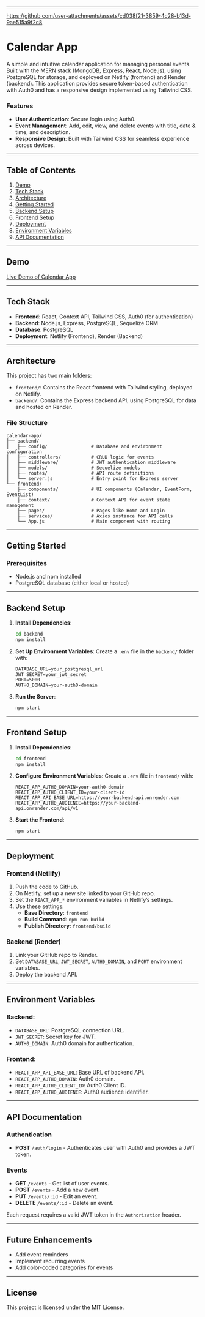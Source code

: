 
---



https://github.com/user-attachments/assets/cd038f21-3859-4c28-b13d-9ae515a9f2c8




# **Calendar App**

A simple and intuitive calendar application for managing personal events. Built with the MERN stack (MongoDB, Express, React, Node.js), using PostgreSQL for storage, and deployed on Netlify (frontend) and Render (backend). This application provides secure token-based authentication with Auth0 and has a responsive design implemented using Tailwind CSS.

### **Features**
- **User Authentication**: Secure login using Auth0.
- **Event Management**: Add, edit, view, and delete events with title, date & time, and description.
- **Responsive Design**: Built with Tailwind CSS for seamless experience across devices.

---

## **Table of Contents**

1. [Demo](#demo)
2. [Tech Stack](#tech-stack)
3. [Architecture](#architecture)
4. [Getting Started](#getting-started)
5. [Backend Setup](#backend-setup)
6. [Frontend Setup](#frontend-setup)
7. [Deployment](#deployment)
8. [Environment Variables](#environment-variables)
9. [API Documentation](#api-documentation)

---

## **Demo**
[Live Demo of Calendar App](https://mycalendarappeventmngmt.netlify.app)

---

## **Tech Stack**
- **Frontend**: React, Context API, Tailwind CSS, Auth0 (for authentication)
- **Backend**: Node.js, Express, PostgreSQL, Sequelize ORM
- **Database**: PostgreSQL
- **Deployment**: Netlify (Frontend), Render (Backend)

---

## **Architecture**

This project has two main folders:
- `frontend/`: Contains the React frontend with Tailwind styling, deployed on Netlify.
- `backend/`: Contains the Express backend API, using PostgreSQL for data and hosted on Render.

### **File Structure**

```
calendar-app/
├── backend/
│   ├── config/                # Database and environment configuration
│   ├── controllers/           # CRUD logic for events
│   ├── middleware/            # JWT authentication middleware
│   ├── models/                # Sequelize models
│   ├── routes/                # API route definitions
│   └── server.js              # Entry point for Express server
└── frontend/
    ├── components/            # UI components (Calendar, EventForm, EventList)
    ├── context/               # Context API for event state management
    ├── pages/                 # Pages like Home and Login
    ├── services/              # Axios instance for API calls
    └── App.js                 # Main component with routing
```

---

## **Getting Started**

### **Prerequisites**
- Node.js and npm installed
- PostgreSQL database (either local or hosted)

---

## **Backend Setup**

1. **Install Dependencies**:
   ```bash
   cd backend
   npm install
   ```
2. **Set Up Environment Variables**: Create a `.env` file in the `backend/` folder with:
   ```plaintext
   DATABASE_URL=your_postgresql_url
   JWT_SECRET=your_jwt_secret
   PORT=5000
   AUTH0_DOMAIN=your-auth0-domain
   ```
3. **Run the Server**:
   ```bash
   npm start
   ```

---

## **Frontend Setup**

1. **Install Dependencies**:
   ```bash
   cd frontend
   npm install
   ```
2. **Configure Environment Variables**: Create a `.env` file in `frontend/` with:
   ```plaintext
   REACT_APP_AUTH0_DOMAIN=your-auth0-domain
   REACT_APP_AUTH0_CLIENT_ID=your-client-id
   REACT_APP_API_BASE_URL=https://your-backend-api.onrender.com
   REACT_APP_AUTH0_AUDIENCE=https://your-backend-api.onrender.com/api/v1
   ```
3. **Start the Frontend**:
   ```bash
   npm start
   ```

---

## **Deployment**

### **Frontend (Netlify)**
1. Push the code to GitHub.
2. On Netlify, set up a new site linked to your GitHub repo.
3. Set the `REACT_APP_*` environment variables in Netlify’s settings.
4. Use these settings:
   - **Base Directory**: `frontend`
   - **Build Command**: `npm run build`
   - **Publish Directory**: `frontend/build`

### **Backend (Render)**
1. Link your GitHub repo to Render.
2. Set `DATABASE_URL`, `JWT_SECRET`, `AUTH0_DOMAIN`, and `PORT` environment variables.
3. Deploy the backend API.

---

## **Environment Variables**

### Backend:
- `DATABASE_URL`: PostgreSQL connection URL.
- `JWT_SECRET`: Secret key for JWT.
- `AUTH0_DOMAIN`: Auth0 domain for authentication.

### Frontend:
- `REACT_APP_API_BASE_URL`: Base URL of backend API.
- `REACT_APP_AUTH0_DOMAIN`: Auth0 domain.
- `REACT_APP_AUTH0_CLIENT_ID`: Auth0 Client ID.
- `REACT_APP_AUTH0_AUDIENCE`: Auth0 audience identifier.

---

## **API Documentation**

### **Authentication**
- **POST** `/auth/login` - Authenticates user with Auth0 and provides a JWT token.

### **Events**
- **GET** `/events` - Get list of user events.
- **POST** `/events` - Add a new event.
- **PUT** `/events/:id` - Edit an event.
- **DELETE** `/events/:id` - Delete an event.

Each request requires a valid JWT token in the `Authorization` header.

---

## **Future Enhancements**
- Add event reminders
- Implement recurring events
- Add color-coded categories for events

---

## **License**
This project is licensed under the MIT License.

